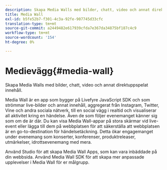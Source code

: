 ```yaml
---
description: Skapa Media Walls med bilder, chatt, video och annat direktuppspelat innehåll.
title: Media Wall
exl-id: b5fe52b7-f301-4c3a-92fe-907745d33cfc
translation-type: tm+mt
source-git-commit: a2449482e617939cfda7e367da34875bf187c4c9
workflow-type: tm+mt
source-wordcount: '154'
ht-degree: 0%

---
```


# Medievägg{#media-wall}

Skapa Media Walls med bilder, chatt, video och annat direktuppspelat innehåll.

Media Wall är en app som bygger på Livefyre JavaScript SDK och som strömmar live-bilder och annat innehåll, aggregerat från Instagram, Twitter, Vine och andra sociala nätverk, till en social vägg i realtid och visualiserar all aktivitet kring en händelse. Även de som följer evenemanget känner sig som om de är där. Du kan visa Media Wall-appar på stora skärmar vid live-event eller lägga till dem på webbplatsen för att säkerställa att webbplatsen är en go-to-destination för händelsetäckning. Detta ökar engagemanget under evenemang som konserter, konferenser, produktreleaser, utmärkelser, idrottsevenemang med mera.

Använd Studio för att skapa Media Wall Apps, som kan vara inbäddade på din webbsida. Använd Media Wall SDK för att skapa mer anpassade upplevelser i Media Wall för er målgrupp.
